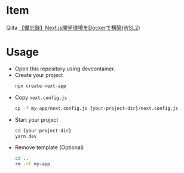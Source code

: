 # Item
Qiita [【備忘録】Next.js開発環境をDockerで構築(WSL2)](https://qiita.com/KMNMKT/items/4837f123b30bcf7003c7)
# Usage
- Open this repository using devcontainer.
- Create your project
    ```bash
    npx create-next-app
    ```
- Copy `next.config.js`
    ```bash
    cp -f my-app/next.config.js {your-project-dir}/next.config.js
    ```
- Start your project
    ```bash
    cd {your-project-dir}
    yarn dev
    ```
- Remove template (Optional)
    ```bash
    cd ..
    rm -rf my-app
    ```
